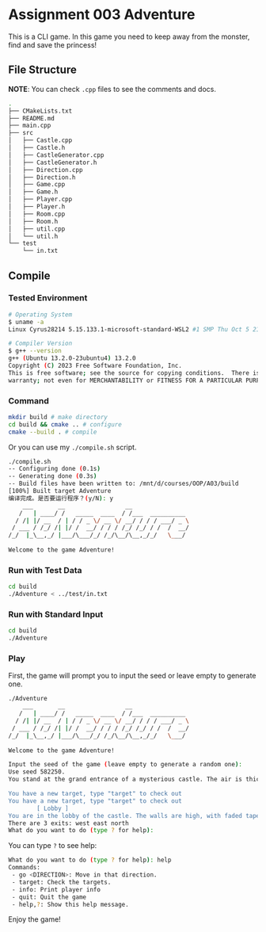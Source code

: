 # Assignment 003 Adventure

This is a CLI game. In this game you need to keep away from the monster, find and save the princess!

## File Structure

**NOTE**: You can check `.cpp` files to see the comments and docs.

```bash
.
├── CMakeLists.txt
├── README.md
├── main.cpp
├── src
│   ├── Castle.cpp
│   ├── Castle.h
│   ├── CastleGenerator.cpp
│   ├── CastleGenerator.h
│   ├── Direction.cpp
│   ├── Direction.h
│   ├── Game.cpp
│   ├── Game.h
│   ├── Player.cpp
│   ├── Player.h
│   ├── Room.cpp
│   ├── Room.h
│   ├── util.cpp
│   └── util.h
└── test
    └── in.txt
```

## Compile

### Tested Environment

```bash
# Operating System
$ uname -a
Linux Cyrus28214 5.15.133.1-microsoft-standard-WSL2 #1 SMP Thu Oct 5 21:02:42 UTC 2023 x86_64 x86_64 x86_64 GNU/Linux

# Compiler Version
$ g++ --version
g++ (Ubuntu 13.2.0-23ubuntu4) 13.2.0
Copyright (C) 2023 Free Software Foundation, Inc.
This is free software; see the source for copying conditions.  There is NO
warranty; not even for MERCHANTABILITY or FITNESS FOR A PARTICULAR PURPOSE.
```

### Command

```bash
mkdir build # make directory
cd build && cmake .. # configure
cmake --build . # compile
```

Or you can use my `./compile.sh` script.

```bash
./compile.sh
-- Configuring done (0.1s)
-- Generating done (0.3s)
-- Build files have been written to: /mnt/d/courses/OOP/A03/build
[100%] Built target Adventure
编译完成。是否要运行程序？(y/N): y
    ___       __                 __                
   /   | ____/ /   _____  ____  / /___  __________ 
  / /| |/ __  / | / / _ \/ __ \/ __/ / / / ___/ _ \
 / ___ / /_/ /| |/ /  __/ / / / /_/ /_/ / /  /  __/
/_/  |_\__,_/ |___/\___/_/ /_/\__/\__,_/_/   \___/ 
     
Welcome to the game Adventure!
```

### Run with Test Data

```bash
cd build
./Adventure < ../test/in.txt
```

### Run with Standard Input

```bash
cd build
./Adventure
```

### Play

First, the game will prompt you to input the seed or leave empty to generate one.

```bash
./Adventure
    ___       __                 __                
   /   | ____/ /   _____  ____  / /___  __________ 
  / /| |/ __  / | / / _ \/ __ \/ __/ / / / ___/ _ \
 / ___ / /_/ /| |/ /  __/ / / / /_/ /_/ / /  /  __/
/_/  |_\__,_/ |___/\___/_/ /_/\__/\__,_/_/   \___/ 
     
Welcome to the game Adventure!

Input the seed of the game (leave empty to generate a random one): 
Use seed 582250.
You stand at the grand entrance of a mysterious castle. The air is thick with silence, and the walls seem to whisper secrets. Somewhere deep inside, a princess awaits rescue, but the castle holds dangers. Only the brave can venture inside and bring her to safety. With every step, the darkness grows stronger. Will you be the hero who saves her? Or will the castle's secrets consume you? Your journey begins now.

You have a new target, type "target" to check out
You have a new target, type "target" to check out
        [ Lobby ]
You are in the lobby of the castle. The walls are high, with faded tapestries hanging down, telling stories of battles long forgotten. A chandelier hangs crookedly from the ceiling, its crystals covered in dust. The air is still, but you can feel the weight of the castle's history around you.
There are 3 exits: west east north 
What do you want to do (type ? for help): 
```

You can type `?` to see help:

```bash
What do you want to do (type ? for help): help
Commands:
 - go <DIRECTION>: Move in that direction.
 - target: Check the targets.
 - info: Print player info
 - quit: Quit the game
 - help,?: Show this help message.
```

Enjoy the game!
